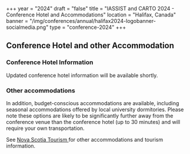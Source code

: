 +++
year = "2024"
draft = "false"
title = "IASSIST and CARTO 2024 - Conference Hotel and Accommodations"
location = "Halifax, Canada"
banner = "/img/conferences/annual/halifax2024-logobanner-socialmedia.png"
type = "conference-2024"
+++
## Conference Hotel and other Accommodation


### Conference Hotel Information 

Updated conference hotel information will be available shortly.

<!--

The Cambridge Hotel provides guests with complimentary breakfast and is in a magnificent location, best viewed from the rooftop patio! The hotel is located only a 4-minute walk from the conference venue. 

[Cambridge Suites Hotel <i class="fas fa-external-link-alt"></i>](https://www.cambridgesuiteshalifax.com/)  

[1583 Brunswick Street, Halifax, Nova Scotia <i class="fas fa-external-link-alt"></i>](https://maps.app.goo.gl/mCHjKx9a3k3AfDyv6)  
: Hotel phone 902.420.0555  
: Reservations Toll Free 1.800.565.1263

#### Hotel Booking Reservations

Hotel Reservations for rooms and juniors suites are available for IASSIST registered guests. Use this hotel booking link or contact the hotel for more information to receive the conference rate.

**[Booking link coming soon!]**
-->

### Other accommodations

In addition, budget-conscious accommodations are available, including seasonal accommodations offered by local university dormitories. Please note these options are likely to be significantly further away from the conference venue  than the conference hotel (up to 30 minutes) and will require your own transportation. 

See [Nova Scotia Tourism <i class="fas fa-external-link-alt"></i>](https://www.novascotia.com/) for other accommodations and tourism information. 




